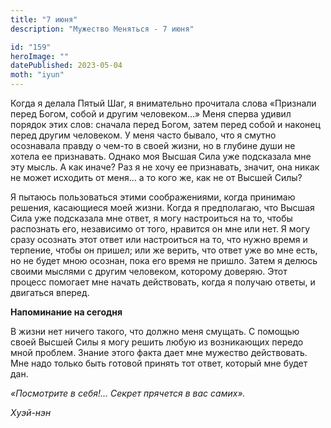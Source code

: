 ```yaml
---
title: "7 июня"
description: "Мужество Меняться - 7 июня"

id: "159"
heroImage: ""
datePublished: 2023-05-04
moth: "iyun"
---
```


Когда я делала Пятый Шаг, я внимательно прочитала слова «Признали перед Богом,
собой и другим человеком…» Меня сперва удивил порядок этих слов: сначала перед
Богом, затем перед собой и наконец перед другим человеком. У меня часто
бывало, что я смутно осознавала правду о чем-то в своей жизни, но в глубине
души не хотела ее признавать. Однако моя Высшая Сила уже подсказала мне эту
мысль. А как иначе? Раз я не хочу ее признавать, значит, она никак не может
исходить от меня… а то кого же, как не от Высшей Силы?

Я пытаюсь пользоваться этими соображениями, когда принимаю решения, касающиеся
моей жизни. Когда я предполагаю, что Высшая Сила уже подсказала мне ответ, я
могу настроиться на то, чтобы распознать его, независимо от того, нравится он
мне или нет. Я могу сразу осознать этот ответ или настроиться на то, что нужно
время и терпение, чтобы он пришел; или же верить, что ответ уже во мне есть,
но не будет мною осознан, пока его время не пришло. Затем я делюсь своими
мыслями с другим человеком, которому доверяю. Этот процесс помогает мне начать
действовать, когда я получаю ответы, и двигаться вперед.

**Напоминание на сегодня**

В жизни нет ничего такого, что должно меня смущать. С помощью своей Высшей
Силы я могу решить любую из возникающих передо мной проблем. Знание этого
факта дает мне мужество действовать. Мне надо только быть готовой принять тот
ответ, который мне будет дан.

_«Посмотрите в себя!… Секрет прячется в вас самих»._

_Хуэй-нэн_
